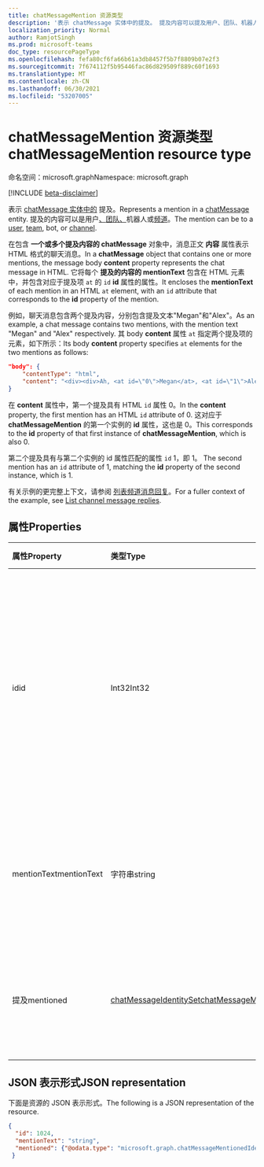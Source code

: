 ```yaml
---
title: chatMessageMention 资源类型
description: '表示 chatMessage 实体中的提及。 提及内容可以提及用户、团队、机器人或频道。 '
localization_priority: Normal
author: RamjotSingh
ms.prod: microsoft-teams
doc_type: resourcePageType
ms.openlocfilehash: fefa80cf6fa66b61a3db8457f5b7f8809b07e2f3
ms.sourcegitcommit: 7f674112f5b95446fac86d829509f889c60f1693
ms.translationtype: MT
ms.contentlocale: zh-CN
ms.lasthandoff: 06/30/2021
ms.locfileid: "53207005"
---
```

# <a name="chatmessagemention-resource-type"></a><span data-ttu-id="b6ce4-104">chatMessageMention 资源类型</span><span class="sxs-lookup"><span data-stu-id="b6ce4-104">chatMessageMention resource type</span></span>

<span data-ttu-id="b6ce4-105">命名空间：microsoft.graph</span><span class="sxs-lookup"><span data-stu-id="b6ce4-105">Namespace: microsoft.graph</span></span>

[!INCLUDE [beta-disclaimer](../../includes/beta-disclaimer.md)]

<span data-ttu-id="b6ce4-106">表示 [chatMessage 实体中的](chatmessage.md) 提及。</span><span class="sxs-lookup"><span data-stu-id="b6ce4-106">Represents a mention in a [chatMessage](chatmessage.md) entity.</span></span> <span data-ttu-id="b6ce4-107">提及的内容可以是用户[、](user.md)[团队、](team.md)机器人或[频道](channel.md)。</span><span class="sxs-lookup"><span data-stu-id="b6ce4-107">The mention can be to a [user](user.md), [team](team.md), bot, or [channel](channel.md).</span></span> 

<span data-ttu-id="b6ce4-108">在包含 **一个或多个提及内容的 chatMessage** 对象中，消息正文 **内容** 属性表示 HTML 格式的聊天消息。</span><span class="sxs-lookup"><span data-stu-id="b6ce4-108">In a **chatMessage** object that contains one or more mentions, the message body **content** property represents the chat message in HTML.</span></span> <span data-ttu-id="b6ce4-109">它将每个 **提及的内容的 mentionText** 包含在 HTML 元素中，并包含对应于提及项 `at` 的 `id` **id** 属性的属性。</span><span class="sxs-lookup"><span data-stu-id="b6ce4-109">It encloses the **mentionText** of each mention in an HTML `at` element, with an `id` attribute that corresponds to the **id** property of the mention.</span></span>

<span data-ttu-id="b6ce4-110">例如，聊天消息包含两个提及内容，分别包含提及文本"Megan"和"Alex"。</span><span class="sxs-lookup"><span data-stu-id="b6ce4-110">As an example, a chat message contains two mentions, with the mention text "Megan" and "Alex" respectively.</span></span> <span data-ttu-id="b6ce4-111">其 body **content** 属性 `at` 指定两个提及项的元素，如下所示：</span><span class="sxs-lookup"><span data-stu-id="b6ce4-111">Its body **content** property specifies `at` elements for the two mentions as follows:</span></span>

``` json
"body": {
    "contentType": "html",
    "content": "<div><div>Ah, <at id=\"0\">Megan</at>, <at id=\"1\">Alex</at>, I saw them in a separate folder. Thanks!</div>\n</div>"
}
```

<span data-ttu-id="b6ce4-112">在 **content** 属性中，第一个提及具有 HTML `id` 属性 0。</span><span class="sxs-lookup"><span data-stu-id="b6ce4-112">In the **content** property, the first mention has an HTML `id` attribute of 0.</span></span> <span data-ttu-id="b6ce4-113">这对应于 **chatMessageMention** 的第一个实例的 **id** 属性，这也是 0。</span><span class="sxs-lookup"><span data-stu-id="b6ce4-113">This corresponds to the **id** property of that first instance of **chatMessageMention**, which is also 0.</span></span>

<span data-ttu-id="b6ce4-114">第二个提及具有与第二个实例的 id 属性匹配的属性 `id` 1，即 1。 </span><span class="sxs-lookup"><span data-stu-id="b6ce4-114">The second mention has an `id` attribute of 1, matching the **id** property of the second instance, which is 1.</span></span>

<span data-ttu-id="b6ce4-115">有关示例的更完整上下文，请参阅 [列表频道消息回复](../api/chatmessage-list-replies.md#example)。</span><span class="sxs-lookup"><span data-stu-id="b6ce4-115">For a fuller context of the example, see [List channel message replies](../api/chatmessage-list-replies.md#example).</span></span>

## <a name="properties"></a><span data-ttu-id="b6ce4-116">属性</span><span class="sxs-lookup"><span data-stu-id="b6ce4-116">Properties</span></span>
| <span data-ttu-id="b6ce4-117">属性</span><span class="sxs-lookup"><span data-stu-id="b6ce4-117">Property</span></span>     | <span data-ttu-id="b6ce4-118">类型</span><span class="sxs-lookup"><span data-stu-id="b6ce4-118">Type</span></span>   |<span data-ttu-id="b6ce4-119">说明</span><span class="sxs-lookup"><span data-stu-id="b6ce4-119">Description</span></span>|
|:---------------|:--------|:----------|
|<span data-ttu-id="b6ce4-120">id</span><span class="sxs-lookup"><span data-stu-id="b6ce4-120">id</span></span>|<span data-ttu-id="b6ce4-121">Int32</span><span class="sxs-lookup"><span data-stu-id="b6ce4-121">Int32</span></span>|<span data-ttu-id="b6ce4-122">指定的 **chatMessage** 中提及的实体的索引。</span><span class="sxs-lookup"><span data-stu-id="b6ce4-122">Index of an entity being mentioned in the specified **chatMessage**.</span></span> <span data-ttu-id="b6ce4-123">匹配邮件正文中相应标记中的 `<at id="{index}">` {index} 值。</span><span class="sxs-lookup"><span data-stu-id="b6ce4-123">Matches the {index} value in the corresponding `<at id="{index}">` tag in the message body.</span></span>|
|<span data-ttu-id="b6ce4-124">mentionText</span><span class="sxs-lookup"><span data-stu-id="b6ce4-124">mentionText</span></span>|<span data-ttu-id="b6ce4-125">字符串</span><span class="sxs-lookup"><span data-stu-id="b6ce4-125">string</span></span>|<span data-ttu-id="b6ce4-126">用于表示提及的字符串。</span><span class="sxs-lookup"><span data-stu-id="b6ce4-126">String used to represent the mention.</span></span> <span data-ttu-id="b6ce4-127">例如，用户的显示名称，一个团队名称。</span><span class="sxs-lookup"><span data-stu-id="b6ce4-127">For example, a user's display name, a team name.</span></span>|
|<span data-ttu-id="b6ce4-128">提及</span><span class="sxs-lookup"><span data-stu-id="b6ce4-128">mentioned</span></span>|[<span data-ttu-id="b6ce4-129">chatMessageIdentitySet</span><span class="sxs-lookup"><span data-stu-id="b6ce4-129">chatMessageMentionedIdentitySet</span></span>](chatmessagementionedidentityset.md)|<span data-ttu-id="b6ce4-130">包含 (用户、应用程序、团队或频道) 实体@mentioned。</span><span class="sxs-lookup"><span data-stu-id="b6ce4-130">The entity (user, application, team, or channel) that was @mentioned.</span></span>|


## <a name="json-representation"></a><span data-ttu-id="b6ce4-131">JSON 表示形式</span><span class="sxs-lookup"><span data-stu-id="b6ce4-131">JSON representation</span></span>

<span data-ttu-id="b6ce4-132">下面是资源的 JSON 表示形式。</span><span class="sxs-lookup"><span data-stu-id="b6ce4-132">The following is a JSON representation of the resource.</span></span>

<!-- {
  "blockType": "resource",
  "@odata.type": "microsoft.graph.chatMessageMention"
}-->

```json
{
  "id": 1024,
  "mentionText": "string",
  "mentioned": {"@odata.type": "microsoft.graph.chatMessageMentionedIdentitySet"}
 }
```

<!-- uuid: 8fcb5dbc-d5aa-4681-8e31-b001d5168d79
2015-10-25 14:57:30 UTC -->
<!--
{
  "type": "#page.annotation",
  "description": "chat mention resource",
  "keywords": "",
  "section": "documentation",
  "tocPath": "",
  "suppressions": []
}
-->


